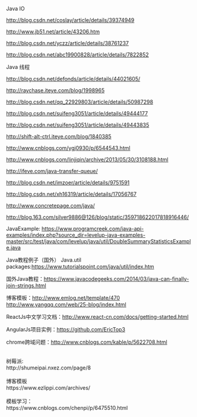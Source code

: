 
Java IO

http://blog.csdn.net/coslay/article/details/39374949

http://www.jb51.net/article/43206.htm

http://blog.csdn.net/yczz/article/details/38761237

http://blog.csdn.net/abc19900828/article/details/7822852

Java 线程

http://blog.csdn.net/defonds/article/details/44021605/

http://raychase.iteye.com/blog/1998965

http://blog.csdn.net/qq_22929803/article/details/50987298

http://blog.csdn.net/suifeng3051/article/details/49444177

http://blog.csdn.net/suifeng3051/article/details/49443835

http://shift-alt-ctrl.iteye.com/blog/1840385

http://www.cnblogs.com/ygj0930/p/6544543.html

http://www.cnblogs.com/linjiqin/archive/2013/05/30/3108188.html

http://ifeve.com/java-transfer-queue/

http://blog.csdn.net/imzoer/article/details/9751591

http://blog.csdn.net/xh16319/article/details/17056767

http://www.concretepage.com/java/

http://blog.163.com/silver9886@126/blog/static/359718622017818916446/

JavaExample:
https://www.programcreek.com/java-api-examples/index.php?source_dir=levelup-java-examples-master/src/test/java/com/levelup/java/util/DoubleSummaryStatisticsExample.java

Java教程例子（国外）
Java.util packages:https://www.tutorialspoint.com/java/util/index.htm

国外Java教程：https://www.javacodegeeks.com/2014/03/java-can-finally-join-strings.html

博客模板：http://www.emlog.net/template/470
http://www.yangqq.com/web/25-blog/index.html

ReactJs中文学习文档：http://www.react-cn.com/docs/getting-started.html

AngularJs项目实例：https://github.com/EricTop3

chrome跨域问题：http://www.cnblogs.com/kable/p/5622708.html

<br/>
树莓派:<br/>
http://shumeipai.nxez.com/page/8<br/>

<br/>
博客模板<br/>
https://www.ezlippi.com/archives/<br/>

<br/>
模板学习：<br/>
https://www.cnblogs.com/chenpi/p/6475510.html<br/>
